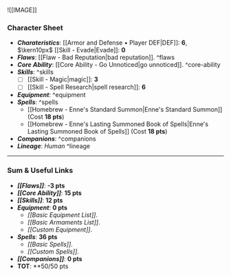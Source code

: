 ![[IMAGE]]

### Character Sheet
- ***Charateristics***: [[Armor and Defense • Player DEF|DEF]]: **6**, $\kern10px$ [[Skill - Evade|Evade]]: **0** 
- ***Flaws***: [[Flaw - Bad Reputation|bad reputation]]. ^flaws
- ***Core Ability***: [[Core Ability - Go Unnoticed|go unnoticed]]. ^core-ability
- ***Skills***: ^skills
	- [ ] [[Skill - Magic|magic]]: **3**  
	- [ ] [[Skill - Spell Research|spell research]]: **6**
- ***Equipment***: ^equipment
- ***Spells***: ^spells
	- [[Homebrew - Enne's Standard Summon|Enne's Standard Summon]] (Cost **18 pts**)
	- [[Homebrew - Enne's Lasting Summoned Book of Spells|Enne's Lasting Summoned Book of Spells]] (Cost **18 pts**)
- ***Companions***: ^companions
- ***Lineage***: *Human* ^lineage

----
### Sum & Useful Links
- ***[[Flaws]]***: **-3 pts**
- ***[[Core Ability]]***: **15 pts**
- ***[[Skills]]***: **12 pts**
- ***Equipment***: **0 pts**
	- *[[Basic Equipment List]]*.
	- *[[Basic Armaments List]]*.
	- *[[Custom Equipment]]*.
- ***Spells***: **36 pts**
	- *[[Basic Spells]]*.
	- *[[Custom Spells]]*.
- ***[[Companions]]***: **0 pts**
- **TOT**: **50/50 pts
